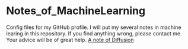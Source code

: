 # Notes_of_MachineLearning
Config files for my GitHub profile. I will put my several notes in machine learing in this repository. If you find anything wrong, please contact me. Your advice will be of great help.
[A note of Diffusion](https://github.com/LaTexAllen/Notes_of_MachineLearning/blob/main/Notes_Diffusion_arxiv_2403.18103.html)
